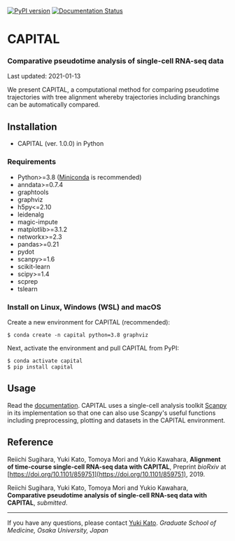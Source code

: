 [![PyPI version](https://badge.fury.io/py/capital.svg)](https://badge.fury.io/py/capital)
[![Documentation Status](https://readthedocs.org/projects/capital/badge/?version=latest)](https://capital.readthedocs.io/en/latest/?badge=latest)

# CAPITAL

### Comparative pseudotime analysis of single-cell RNA-seq data

Last updated: 2021-01-13

We present CAPITAL, a computational method for comparing pseudotime trajectories with tree alignment whereby trajectories including branchings can be automatically compared.

## Installation
* CAPITAL (ver. 1.0.0) in Python

### Requirements
* Python>=3.8 ([Miniconda](https://docs.conda.io/en/latest/miniconda.html) is recommended)
* anndata>=0.7.4
* graphtools
* graphviz
* h5py<=2.10
* leidenalg
* magic-impute
* matplotlib>=3.1.2
* networkx>=2.3
* pandas>=0.21
* pydot
* scanpy>=1.6
* scikit-learn
* scipy>=1.4
* scprep
* tslearn

### Install on Linux, Windows (WSL) and macOS
Create a new environment for CAPITAL (recommended):
```
$ conda create -n capital python=3.8 graphviz
```
Next, activate the environment and pull CAPITAL from PyPI:
```
$ conda activate capital
$ pip install capital
```

## Usage
Read the [documentation](https://capital.readthedocs.io/en/latest/). CAPITAL uses a single-cell analysis toolkit [Scanpy](https://scanpy.readthedocs.io/en/latest/index.html) in its implementation so that one can also use Scanpy's useful functions including preprocessing, plotting and datasets in the CAPITAL environment.

## Reference
Reiichi Sugihara, Yuki Kato, Tomoya Mori and Yukio Kawahara,
**Alignment of time-course single-cell RNA-seq data with CAPITAL**,
Preprint *bioRxiv* at [https://doi.org/10.1101/859751](https://doi.org/10.1101/859751), 2019.

Reiichi Sugihara, Yuki Kato, Tomoya Mori and Yukio Kawahara,
**Comparative pseudotime analysis of single-cell RNA-seq data with CAPITAL**,
*submitted*.

---
If you have any questions, please contact [Yuki Kato](http://www.med.osaka-u.ac.jp/pub/rna/ykato/en/).
*Graduate School of Medicine, Osaka University, Japan*